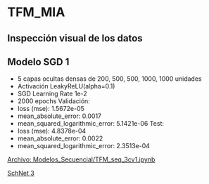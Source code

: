 # TFM_MIA
## Inspección visual de los datos

## Modelo SGD 1
*   5 capas ocultas densas de 200, 500, 500, 1000, 1000 unidades
*   Activación LeakyReLU(alpha=0.1)
*   SGD Learning Rate 1e-2
*   2000 epochs
Validación:
*   loss (mse): 1.5672e-05
*   mean_absolute_error: 0.0017
*   mean_squared_logarithmic_error: 5.1421e-06
Test:
*   loss (mse): 4.8378e-04
*   mean_absolute_error: 0.0022
*   mean_squared_logarithmic_error: 2.3513e-04

[Archivo: Modelos_Secuencial/TFM_seq_3cv1.ipynb](https://nbviewer.jupyter.org/github/chusoHub/TFM_MIA/blob/main/Modelos_Secuencial/TFM_seq_3cv1.ipynb)

 [SchNet 3](https://nbviewer.jupyter.org/github/chusoHub/TFM_MIA/blob/main/SchNet_H2O_3.ipynb)
 

